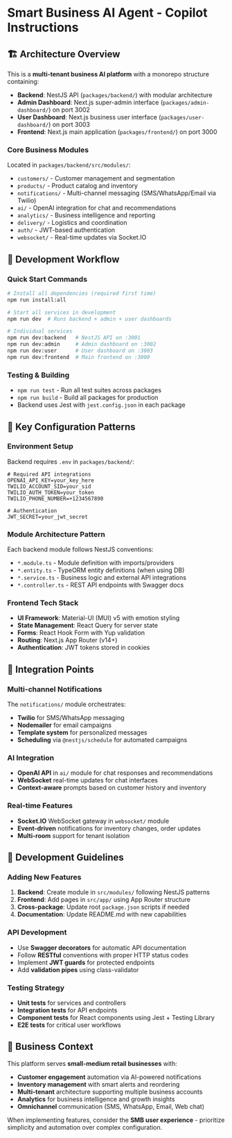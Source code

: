 # Smart Business AI Agent - Copilot Instructions

## 🏗️ Architecture Overview

This is a **multi-tenant business AI platform** with a monorepo structure containing:

- **Backend**: NestJS API (`packages/backend/`) with modular architecture
- **Admin Dashboard**: Next.js super-admin interface (`packages/admin-dashboard/`) on port 3002
- **User Dashboard**: Next.js business user interface (`packages/user-dashboard/`) on port 3003
- **Frontend**: Next.js main application (`packages/frontend/`) on port 3000

### Core Business Modules

Located in `packages/backend/src/modules/`:

- `customers/` - Customer management and segmentation
- `products/` - Product catalog and inventory
- `notifications/` - Multi-channel messaging (SMS/WhatsApp/Email via Twilio)
- `ai/` - OpenAI integration for chat and recommendations
- `analytics/` - Business intelligence and reporting
- `delivery/` - Logistics and coordination
- `auth/` - JWT-based authentication
- `websocket/` - Real-time updates via Socket.IO

## 🚀 Development Workflow

### Quick Start Commands

```bash
# Install all dependencies (required first time)
npm run install:all

# Start all services in development
npm run dev  # Runs backend + admin + user dashboards

# Individual services
npm run dev:backend   # NestJS API on :3001
npm run dev:admin     # Admin dashboard on :3002
npm run dev:user      # User dashboard on :3003
npm run dev:frontend  # Main frontend on :3000
```

### Testing & Building

- `npm run test` - Run all test suites across packages
- `npm run build` - Build all packages for production
- Backend uses Jest with `jest.config.json` in each package

## 🔧 Key Configuration Patterns

### Environment Setup

Backend requires `.env` in `packages/backend/`:

```env
# Required API integrations
OPENAI_API_KEY=your_key_here
TWILIO_ACCOUNT_SID=your_sid
TWILIO_AUTH_TOKEN=your_token
TWILIO_PHONE_NUMBER=+1234567890

# Authentication
JWT_SECRET=your_jwt_secret
```

### Module Architecture Pattern

Each backend module follows NestJS conventions:

- `*.module.ts` - Module definition with imports/providers
- `*.entity.ts` - TypeORM entity definitions (when using DB)
- `*.service.ts` - Business logic and external API integrations
- `*.controller.ts` - REST API endpoints with Swagger docs

### Frontend Tech Stack

- **UI Framework**: Material-UI (MUI) v5 with emotion styling
- **State Management**: React Query for server state
- **Forms**: React Hook Form with Yup validation
- **Routing**: Next.js App Router (v14+)
- **Authentication**: JWT tokens stored in cookies

## 🔌 Integration Points

### Multi-channel Notifications

The `notifications/` module orchestrates:

- **Twilio** for SMS/WhatsApp messaging
- **Nodemailer** for email campaigns
- **Template system** for personalized messages
- **Scheduling** via `@nestjs/schedule` for automated campaigns

### AI Integration

- **OpenAI API** in `ai/` module for chat responses and recommendations
- **WebSocket** real-time updates for chat interfaces
- **Context-aware** prompts based on customer history and inventory

### Real-time Features

- **Socket.IO** WebSocket gateway in `websocket/` module
- **Event-driven** notifications for inventory changes, order updates
- **Multi-room** support for tenant isolation

## 📝 Development Guidelines

### Adding New Features

1. **Backend**: Create module in `src/modules/` following NestJS patterns
2. **Frontend**: Add pages in `src/app/` using App Router structure
3. **Cross-package**: Update root `package.json` scripts if needed
4. **Documentation**: Update README.md with new capabilities

### API Development

- Use **Swagger decorators** for automatic API documentation
- Follow **RESTful** conventions with proper HTTP status codes
- Implement **JWT guards** for protected endpoints
- Add **validation pipes** using class-validator

### Testing Strategy

- **Unit tests** for services and controllers
- **Integration tests** for API endpoints
- **Component tests** for React components using Jest + Testing Library
- **E2E tests** for critical user workflows

## 🎯 Business Context

This platform serves **small-medium retail businesses** with:

- **Customer engagement** automation via AI-powered notifications
- **Inventory management** with smart alerts and reordering
- **Multi-tenant** architecture supporting multiple business accounts
- **Analytics** for business intelligence and growth insights
- **Omnichannel** communication (SMS, WhatsApp, Email, Web chat)

When implementing features, consider the **SMB user experience** - prioritize simplicity and automation over complex configuration.
